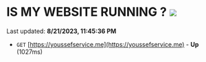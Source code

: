 # IS MY WEBSITE RUNNING ? [![](https://img.shields.io/static/v1?label=Sponsor&message=%E2%9D%A4&logo=GitHub&color=%23fe8e86)](https://github.com/sponsors/<username>)

Last updated: **8/21/2023, 11:45:36 PM**

- `GET` [https://youssefservice.me](https://youssefservice.me) - **Up** (1027ms)
